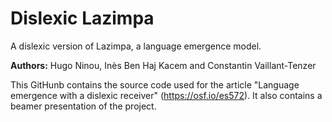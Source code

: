 # Dislexic Lazimpa
A dislexic version of Lazimpa, a language emergence model.

**Authors:** Hugo Ninou, Inès Ben Haj Kacem and Constantin Vaillant-Tenzer

This GitHunb contains the source code used for the article "Language emergence with a dislexic receiver" (https://osf.io/es572). It also contains a beamer presentation of the project.
